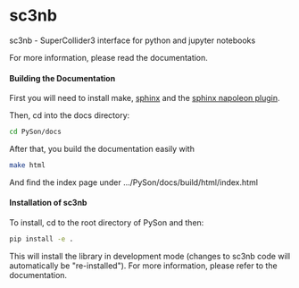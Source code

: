 # sc3nb

sc3nb - SuperCollider3 interface for python and jupyter notebooks

For more information, please read the documentation.


#### Building the Documentation

First you will need to install make, [sphinx](http://www.sphinx-doc.org/en/stable/tutorial.html) and the [sphinx napoleon plugin](https://pypi.python.org/pypi/sphinxcontrib-napoleon).

Then, cd into the docs directory:

```bash
cd PySon/docs
```

After that, you build the documentation easily with

```bash
make html
```

And find the index page under .../PySon/docs/build/html/index.html


#### Installation of sc3nb

To install, cd to the root directory of PySon and then:
```bash
pip install -e .
```
This will install the library in development mode (changes to sc3nb code will automatically be "re-installed").
For more information, please refer to the documentation.
